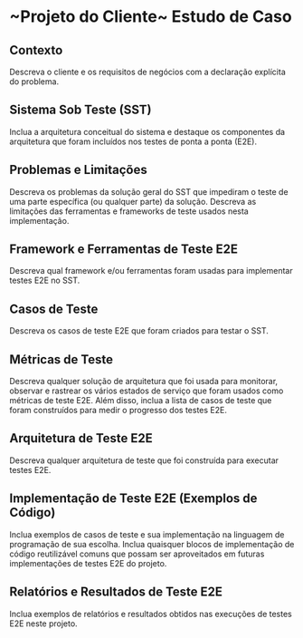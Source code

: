 # ~Projeto do Cliente~ Estudo de Caso

## Contexto

Descreva o cliente e os requisitos de negócios com a declaração explícita do problema.

## Sistema Sob Teste (SST)

Inclua a arquitetura conceitual do sistema e destaque os componentes da arquitetura que foram incluídos nos testes de ponta a ponta (E2E).

## Problemas e Limitações

Descreva os problemas da solução geral do SST que impediram o teste de uma parte específica (ou qualquer parte) da solução.
Descreva as limitações das ferramentas e frameworks de teste usados nesta implementação.

## Framework e Ferramentas de Teste E2E

Descreva qual framework e/ou ferramentas foram usadas para implementar testes E2E no SST.

## Casos de Teste

Descreva os casos de teste E2E que foram criados para testar o SST.

## Métricas de Teste

Descreva qualquer solução de arquitetura que foi usada para monitorar, observar e rastrear os vários estados de serviço que foram usados como métricas de teste E2E. Além disso, inclua a lista de casos de teste que foram construídos para medir o progresso dos testes E2E.

## Arquitetura de Teste E2E

Descreva qualquer arquitetura de teste que foi construída para executar testes E2E.

## Implementação de Teste E2E (Exemplos de Código)

Inclua exemplos de casos de teste e sua implementação na linguagem de programação de sua escolha.
Inclua quaisquer blocos de implementação de código reutilizável comuns que possam ser aproveitados em futuras implementações de testes E2E do projeto.

## Relatórios e Resultados de Teste E2E

Inclua exemplos de relatórios e resultados obtidos nas execuções de testes E2E neste projeto.
